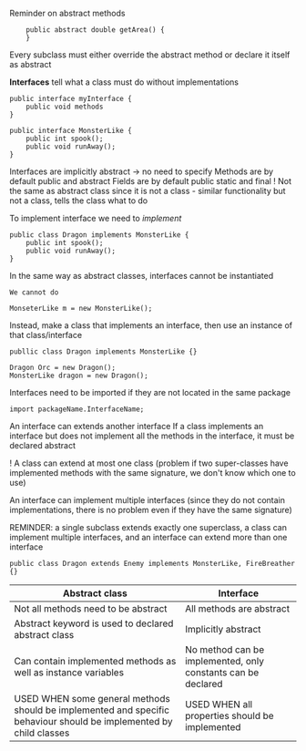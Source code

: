 Reminder on abstract methods
```
	public abstract double getArea() {
	}
```
Every subclass must either override the abstract method or declare it itself as abstract

**Interfaces** tell what a class must do without implementations
```
public interface myInterface {
	public void methods
}
```
```
public interface MonsterLike {
	public int spook();
	public void runAway();
}
```
Interfaces are implicitly abstract -> no need to specify
Methods are by default public and abstract
Fields are by default public static and final
! Not the same as abstract class since it is not a class - similar functionality but not a class, tells the class what to do

To implement interface we need to *implement*
```
public class Dragon implements MonsterLike {
	public int spook();
	public void runAway();
}
```

In the same way as abstract classes, interfaces cannot be instantiated
```
We cannot do

MonseterLike m = new MonsterLike();
```

Instead, make a class that implements an interface, then use an instance of that class/interface
```
publlic class Dragon implements MonsterLike {}

Dragon Orc = new Dragon();
MonsterLike dragon = new Dragon();
```

Interfaces need to be imported if they are not located in the same package
```
import packageName.InterfaceName;
```

An interface can extends another interface
If a class implements an interface but does not implement all the methods in the interface, it must be declared abstract

! A class can extend at most one class (problem if two super-classes have implemented methods with the same signature, we don't know which one to use)

An interface can implement multiple interfaces (since they do not contain implementations, there is no problem even if they have the same signature)

REMINDER: a single subclass  extends exactly one superclass, a class can implement multiple interfaces, and an interface can extend more than one interface

```
public class Dragon extends Enemy implements MonsterLike, FireBreather {}
```


| Abstract class                                                                                                     | Interface                                                    |
| ------------------------------------------------------------------------------------------------------------------ | ------------------------------------------------------------ |
| Not all methods need to be abstract                                                                                | All methods are abstract                                     |
| Abstract keyword is used to declared abstract class                                                                | Implicitly abstract                                          |
| Can contain implemented methods as well as instance variables                                                      | No method can be implemented, only constants can be declared |
| USED WHEN some general methods should be implemented and specific behaviour should be implemented by child classes | USED WHEN all properties should be implemented               |

